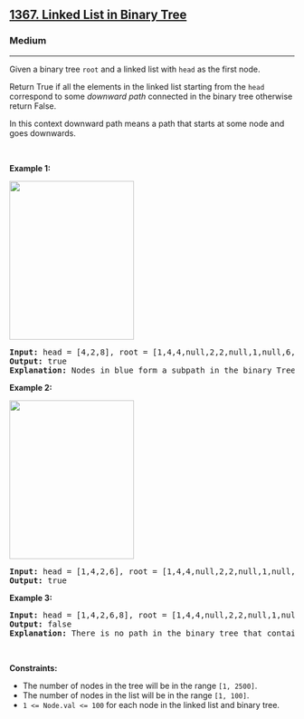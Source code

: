 <h2><a href="https://leetcode.com/problems/linked-list-in-binary-tree/">1367. Linked List in Binary Tree</a></h2><h3>Medium</h3><hr><div style="user-select: auto;"><p style="user-select: auto;">Given a binary tree <code style="user-select: auto;">root</code> and a&nbsp;linked list with&nbsp;<code style="user-select: auto;">head</code>&nbsp;as the first node.&nbsp;</p>

<p style="user-select: auto;">Return True if all the elements in the linked list starting from the <code style="user-select: auto;">head</code> correspond to some <em style="user-select: auto;">downward path</em> connected in the binary tree&nbsp;otherwise return False.</p>

<p style="user-select: auto;">In this context downward path means a path that starts at some node and goes downwards.</p>

<p style="user-select: auto;">&nbsp;</p>
<p style="user-select: auto;"><strong style="user-select: auto;">Example 1:</strong></p>

<p style="user-select: auto;"><strong style="user-select: auto;"><img alt="" src="https://assets.leetcode.com/uploads/2020/02/12/sample_1_1720.png" style="width: 220px; height: 280px; user-select: auto;"></strong></p>

<pre style="user-select: auto;"><strong style="user-select: auto;">Input:</strong> head = [4,2,8], root = [1,4,4,null,2,2,null,1,null,6,8,null,null,null,null,1,3]
<strong style="user-select: auto;">Output:</strong> true
<strong style="user-select: auto;">Explanation:</strong> Nodes in blue form a subpath in the binary Tree.  
</pre>

<p style="user-select: auto;"><strong style="user-select: auto;">Example 2:</strong></p>

<p style="user-select: auto;"><strong style="user-select: auto;"><img alt="" src="https://assets.leetcode.com/uploads/2020/02/12/sample_2_1720.png" style="width: 220px; height: 280px; user-select: auto;"></strong></p>

<pre style="user-select: auto;"><strong style="user-select: auto;">Input:</strong> head = [1,4,2,6], root = [1,4,4,null,2,2,null,1,null,6,8,null,null,null,null,1,3]
<strong style="user-select: auto;">Output:</strong> true
</pre>

<p style="user-select: auto;"><strong style="user-select: auto;">Example 3:</strong></p>

<pre style="user-select: auto;"><strong style="user-select: auto;">Input:</strong> head = [1,4,2,6,8], root = [1,4,4,null,2,2,null,1,null,6,8,null,null,null,null,1,3]
<strong style="user-select: auto;">Output:</strong> false
<strong style="user-select: auto;">Explanation:</strong> There is no path in the binary tree that contains all the elements of the linked list from <code style="user-select: auto;">head</code>.
</pre>

<p style="user-select: auto;">&nbsp;</p>
<p style="user-select: auto;"><strong style="user-select: auto;">Constraints:</strong></p>

<ul style="user-select: auto;">
	<li style="user-select: auto;">The number of nodes in the tree will be in the range <code style="user-select: auto;">[1, 2500]</code>.</li>
	<li style="user-select: auto;">The number of nodes in the list will be in the range <code style="user-select: auto;">[1, 100]</code>.</li>
	<li style="user-select: auto;"><code style="user-select: auto;">1 &lt;= Node.val&nbsp;&lt;= 100</code>&nbsp;for each node in the linked list and binary tree.</li>
</ul>
</div>